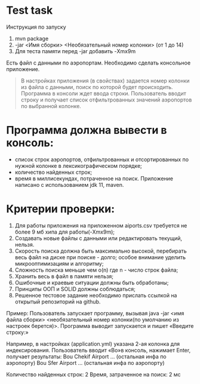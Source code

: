 # Test task

Инструкция по запуску
1. mvn package
2. -jar <Имя сборки> <Необязательный номер колонки> (от 1 до 14)
3. Для теста памяти перед -jar добавить -Xmx9m

Есть файл с данными по аэропортам. Необходимо сделать консольное приложение.

>В настройках приложения (в свойствах) задается номер колонки из файла с данными, поиск
>по которой будет происходить. Программа в консоли ждет ввода строки.
>Пользователь вводит строку и получает список отфильтрованных значений аэропортов по выбранной колонке.

# Программа должна вывести в консоль:
- список строк аэропортов, отфильтрованных и отсортированных по нужной колонке в
лексикографическом порядке;
- количество найденных строк;
- время в миллисекундах, потраченное на поиск.
Приложение написано с использованием jdk 11, maven.

# Критерии проверки:
1. Для работы приложения на приложенном aiports.csv требуется не более 9 мб хипа для
работы(-Xmx9m);
2. Создавать новые файлы с данными или редактировать текущий, нельзя.
3. Скорость поиска должна быть максимально высокой, перебирать весь файл на диске
при поиске - долго; особое внимание уделить микрооптимизациям и алгоритму;
4. Сложность поиска меньше чем o(n) где n - число строк файла;
5. Хранить весь в файл в памяти нельзя;
6. Ошибочные и краевые ситуации должны быть обработаны;
7. Принципы ООП и SOLID должны соблюдаться;
8. Решенное тестовое задание необходимо прислать ссылкой на открытый репозиторий
на github.

Пример:
Пользователь запускает программу, вызывая java -jar <имя файла сборки> <необязательный
номер колонки(по умолчанию из настроек берется)>. Программа выводит запускается и пишет
«Введите строку:»

Например, в настройках (application.yml) указана 2-ая колонка для индексирования.
Пользователь вводит «Bo»в консоль, нажимает Enter, получает результаты:
Bou Chekif Airport ... (остальная инфа по аэропорту) Bou Sfer Airport ... (остальная инфа по
аэропорту)

Количество найденных строк: 2 Время, затраченное на поиск: 2 мс
